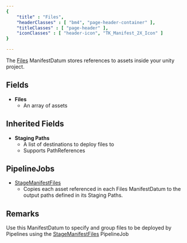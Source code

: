 ```yaml
---
{ 
	"title" : "Files",
	"headerClasses" : [ "bm4", "page-header-container" ],
	"titleClasses" : [ "page-header" ],
	"iconClasses" : [ "header-icon", "TK_Manifest_2X_Icon" ]
}

---
```


The [Files](assetlink://GUID/4b243ff405b33b94dbf5b6775dd9aa33) ManifestDatum stores references to assets inside your unity project.

## Fields
* **Files**
  - An array of assets

## Inherited Fields

* **Staging Paths**
  - A list of destinations to deploy files to
  - Supports PathReferences

## PipelineJobs

* [StageManifestFiles](assetlink://GUID/3570c76eb7a5c3c45942d9295a150917) 
  - Copies each asset referenced in each Files ManifestDatum to the output paths defined in its Staging Paths.

## Remarks

Use this ManifestDatum to specify and group files to be deployed by Pipelines using the [StageManifestFiles](assetlink://GUID/3570c76eb7a5c3c45942d9295a150917) PipelineJob